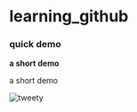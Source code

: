 # learning_github

### quick demo


**a short demo**

a short demo 

![tweety](https://i.postimg.cc/sDRksm7T/2.png)
